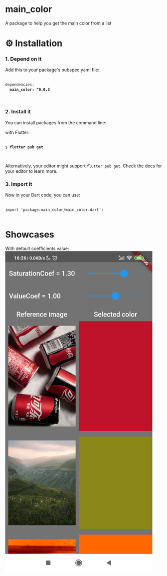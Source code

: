 # main_color

A package to help you get the main color from a list

# ⚙️ Installation

<h3>1. Depend on it</h3>
<p>Add this to your package's pubspec.yaml file:</p>
<pre><code class="language-yaml">
dependencies:
  <strong>main_color: ^0.0.3</strong>

</code></pre>

<h3>2. Install it</h3>
<p>You can install packages from the command line:</p>
  <p>with Flutter:</p>
  <pre><code class="language-shell">
$ <strong>flutter pub get</strong>

</code></pre>

<p>Alternatively, your editor might support <code>flutter pub get</code>.
  Check the docs for your editor to learn more.</p>
  <h3>3. Import it</h3>
  <p>Now in your Dart code, you can use:
  </p>
  <pre><code class="language-dart">
import 'package:main_color/main_color.dart';
  </code></pre>

# Showcases

With default coefficients value:
![Default values](https://github.com/hbock-42/main_color/blob/master/media/1-1.png)
